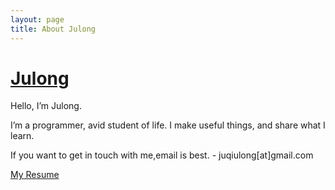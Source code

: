 ```yaml
---
layout: page
title: About Julong
---
```

# [Julong][]

Hello, I’m Julong.

I’m a programmer, avid student of life. I make useful things, and share what I learn.

If you want to get in touch with me,email is best.  - juqiulong[at]gmail.com

<a href='/resume.html' target='_blank'>My Resume</a>

[Julong]: http://www.julong.tk "Julong"
[1]: http://www.julong.tk/resume.html